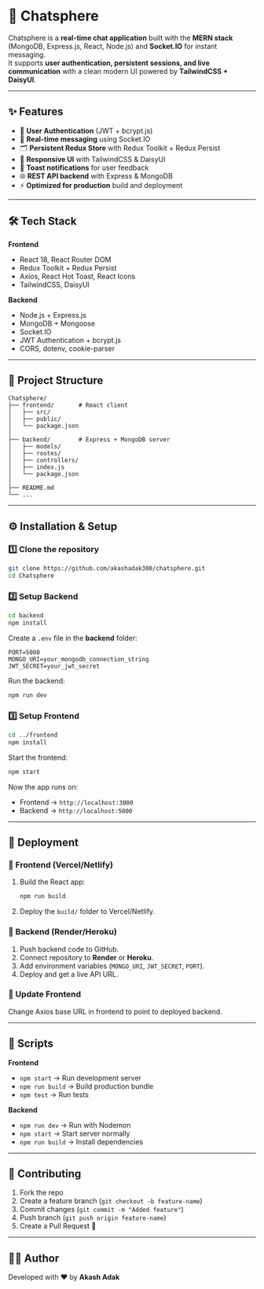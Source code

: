 # 💬 Chatsphere

Chatsphere is a **real-time chat application** built with the **MERN stack** (MongoDB, Express.js, React, Node.js) and **Socket.IO** for instant messaging.  
It supports **user authentication, persistent sessions, and live communication** with a clean modern UI powered by **TailwindCSS + DaisyUI**.

---

## ✨ Features
- 🔐 **User Authentication** (JWT + bcrypt.js)
- 💬 **Real-time messaging** using Socket.IO
- 🗂️ **Persistent Redux Store** with Redux Toolkit + Redux Persist
- 🎨 **Responsive UI** with TailwindCSS & DaisyUI
- 📌 **Toast notifications** for user feedback
- 🌐 **REST API backend** with Express & MongoDB
- ⚡ **Optimized for production** build and deployment

---

## 🛠️ Tech Stack

**Frontend**
- React 18, React Router DOM
- Redux Toolkit + Redux Persist
- Axios, React Hot Toast, React Icons
- TailwindCSS, DaisyUI

**Backend**
- Node.js + Express.js
- MongoDB + Mongoose
- Socket.IO
- JWT Authentication + bcrypt.js
- CORS, dotenv, cookie-parser

---

## 📂 Project Structure

```
Chatsphere/
├── frontend/       # React client
│   ├── src/
│   ├── public/
│   └── package.json
│
├── backend/        # Express + MongoDB server
│   ├── models/
│   ├── routes/
│   ├── controllers/
│   ├── index.js
│   └── package.json
│
├── README.md
└── ...
```

---

## ⚙️ Installation & Setup

### 1️⃣ Clone the repository
```bash
git clone https://github.com/akashadak300/chatsphere.git
cd Chatsphere
```

### 2️⃣ Setup Backend
```bash
cd backend
npm install
```

Create a `.env` file in the **backend** folder:
```env
PORT=5000
MONGO_URI=your_mongodb_connection_string
JWT_SECRET=your_jwt_secret
```

Run the backend:
```bash
npm run dev
```

### 3️⃣ Setup Frontend
```bash
cd ../frontend
npm install
```

Start the frontend:
```bash
npm start
```

Now the app runs on:
- Frontend → `http://localhost:3000`
- Backend → `http://localhost:5000`

---

## 🚀 Deployment

### 🔹 Frontend (Vercel/Netlify)
1. Build the React app:
   ```bash
   npm run build
   ```
2. Deploy the `build/` folder to Vercel/Netlify.

### 🔹 Backend (Render/Heroku)
1. Push backend code to GitHub.
2. Connect repository to **Render** or **Heroku**.
3. Add environment variables (`MONGO_URI`, `JWT_SECRET`, `PORT`).
4. Deploy and get a live API URL.

### 🔹 Update Frontend
Change Axios base URL in frontend to point to deployed backend.

---

## 📜 Scripts

**Frontend**
- `npm start` → Run development server  
- `npm run build` → Build production bundle  
- `npm test` → Run tests  

**Backend**
- `npm run dev` → Run with Nodemon  
- `npm start` → Start server normally  
- `npm run build` → Install dependencies  

---

## 🤝 Contributing
1. Fork the repo  
2. Create a feature branch (`git checkout -b feature-name`)  
3. Commit changes (`git commit -m "Added feature"`)  
4. Push branch (`git push origin feature-name`)  
5. Create a Pull Request 🎉  

---


## 👨‍💻 Author
Developed with ❤️ by **Akash Adak**
